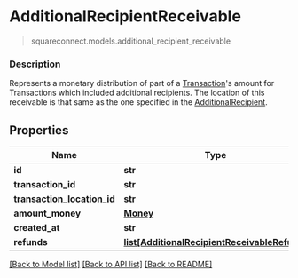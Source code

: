 # AdditionalRecipientReceivable
> squareconnect.models.additional_recipient_receivable

### Description

Represents a monetary distribution of part of a [Transaction](#type-transaction)'s amount for Transactions which included additional recipients. The location of this receivable is that same as the one specified in the [AdditionalRecipient](#type-additionalrecipient).

## Properties
Name | Type | Notes
------------ | ------------- | -------------
**id** | **str** | 
**transaction_id** | **str** | 
**transaction_location_id** | **str** | 
**amount_money** | [**Money**](Money.md) | 
**created_at** | **str** | [optional] 
**refunds** | [**list[AdditionalRecipientReceivableRefund]**](AdditionalRecipientReceivableRefund.md) | [optional] 

[[Back to Model list]](../README.md#documentation-for-models) [[Back to API list]](../README.md#documentation-for-api-endpoints) [[Back to README]](../README.md)


